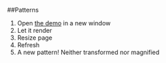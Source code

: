 ##Patterns

1. Open [the demo](http://jollyra.github.io/patterns/) in a new window
2. Let it render
3. Resize page
4. Refresh
5. A new pattern! Neither transformed nor magnified
